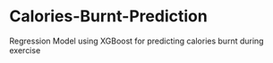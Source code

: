 # Calories-Burnt-Prediction
Regression Model using XGBoost for predicting calories burnt during exercise
